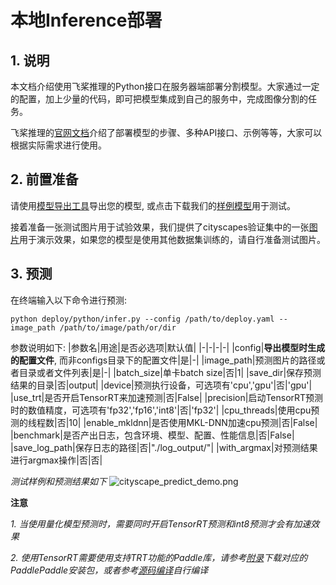 # 本地Inference部署

## 1. 说明

本文档介绍使用飞桨推理的Python接口在服务器端部署分割模型。大家通过一定的配置，加上少量的代码，即可把模型集成到自己的服务中，完成图像分割的任务。

飞桨推理的[官网文档](https://paddleinference.paddlepaddle.org.cn/product_introduction/summary.html)介绍了部署模型的步骤、多种API接口、示例等等，大家可以根据实际需求进行使用。

## 2. 前置准备

请使用[模型导出工具](../../docs/model_export.md)导出您的模型, 或点击下载我们的[样例模型](https://paddleseg.bj.bcebos.com/dygraph/demo/bisenet_demo_model.tar.gz)用于测试。

接着准备一张测试图片用于试验效果，我们提供了cityscapes验证集中的一张[图片](https://paddleseg.bj.bcebos.com/dygraph/demo/cityscapes_demo.png)用于演示效果，如果您的模型是使用其他数据集训练的，请自行准备测试图片。

## 3. 预测

在终端输入以下命令进行预测:
```shell
python deploy/python/infer.py --config /path/to/deploy.yaml --image_path /path/to/image/path/or/dir
```

参数说明如下:
|参数名|用途|是否必选项|默认值|
|-|-|-|-|
|config|**导出模型时生成的配置文件**, 而非configs目录下的配置文件|是|-|
|image_path|预测图片的路径或者目录或者文件列表|是|-|
|batch_size|单卡batch size|否|1|
|save_dir|保存预测结果的目录|否|output|
|device|预测执行设备，可选项有'cpu','gpu'|否|'gpu'|
|use_trt|是否开启TensorRT来加速预测|否|False|
|precision|启动TensorRT预测时的数值精度，可选项有'fp32','fp16','int8'|否|'fp32'|
|cpu_threads|使用cpu预测的线程数|否|10|
|enable_mkldnn|是否使用MKL-DNN加速cpu预测|否|False|
|benchmark|是否产出日志，包含环境、模型、配置、性能信息|否|False|
|save_log_path|保存日志的路径|否|"./log_output/"|
|with_argmax|对预测结果进行argmax操作|否|否|

*测试样例和预测结果如下*
![cityscape_predict_demo.png](../../docs/images/cityscapes_predict_demo.png)

**注意**

*1. 当使用量化模型预测时，需要同时开启TensorRT预测和int8预测才会有加速效果*

*2. 使用TensorRT需要使用支持TRT功能的Paddle库，请参考[附录](https://www.paddlepaddle.org.cn/documentation/docs/zh/install/Tables.html#whl-release)下载对应的PaddlePaddle安装包，或者参考[源码编译](https://www.paddlepaddle.org.cn/documentation/docs/zh/install/compile/fromsource.html)自行编译*
